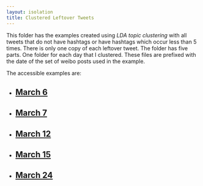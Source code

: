 ```yaml
---
layout: isolation
title: Clustered Leftover Tweets
---
```


This folder has the examples created using *LDA topic clustering* with all tweets that do not have hashtags or have hashtags which occur less than 5 times. There is only one copy of each leftover tweet. The folder has five parts. One folder for each day that I clustered. These files are prefixed with the date of the set of weibo posts used in the example.

The accessible examples are:
* <h2><a href="March6/index.html">March 6</a></h2>
* <h2><a href="March7/index.html">March 7</a></h2>
* <h2><a href="March12/index.html">March 12</a></h2>
* <h2><a href="March15/index.html">March 15</a></h2>
* <h2><a href="March24/index.html">March 24</a></h2>
